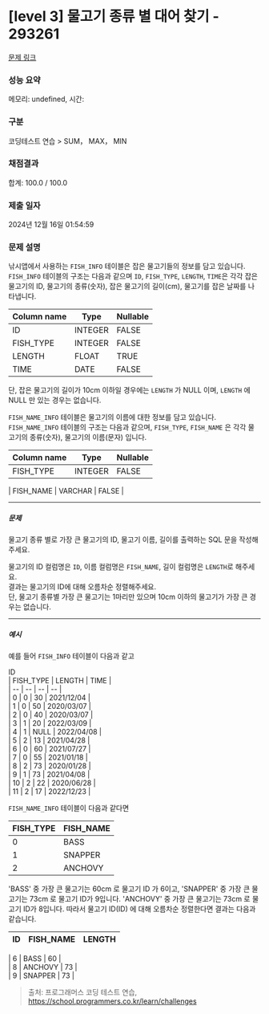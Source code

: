 # [level 3] 물고기 종류 별 대어 찾기 - 293261 

[문제 링크](https://school.programmers.co.kr/learn/courses/30/lessons/293261) 

### 성능 요약

메모리: undefined, 시간: 

### 구분

코딩테스트 연습 > SUM， MAX， MIN

### 채점결과

합계: 100.0 / 100.0

### 제출 일자

2024년 12월 16일 01:54:59

### 문제 설명

<p>낚시앱에서 사용하는 <code>FISH_INFO</code> 테이블은 잡은 물고기들의 정보를 담고 있습니다. <code>FISH_INFO</code> 테이블의 구조는 다음과 같으며 <code>ID</code>, <code>FISH_TYPE</code>, <code>LENGTH</code>, <code>TIME</code>은 각각 잡은 물고기의 ID, 물고기의 종류(숫자), 잡은 물고기의 길이(cm), 물고기를 잡은 날짜를 나타냅니다. </p>
<table class="table">
        <thead><tr>
<th>Column name</th>
<th>Type</th>
<th>Nullable</th>
</tr>
</thead>
        <tbody><tr>
<td>ID</td>
<td>INTEGER</td>
<td>FALSE</td>
</tr>
<tr>
<td>FISH_TYPE</td>
<td>INTEGER</td>
<td>FALSE</td>
</tr>
<tr>
<td>LENGTH</td>
<td>FLOAT</td>
<td>TRUE</td>
</tr>
<tr>
<td>TIME</td>
<td>DATE</td>
<td>FALSE</td>
</tr>
</tbody>
      </table>
<p>단, 잡은 물고기의 길이가 10cm 이하일 경우에는 <code>LENGTH</code> 가 NULL 이며, <code>LENGTH</code> 에 NULL 만 있는 경우는 없습니다.</p>

<p><code>FISH_NAME_INFO</code> 테이블은 물고기의 이름에 대한 정보를 담고 있습니다. <code>FISH_NAME_INFO</code> 테이블의 구조는 다음과 같으며, <code>FISH_TYPE</code>, <code>FISH_NAME</code> 은 각각 물고기의 종류(숫자), 물고기의 이름(문자) 입니다.</p>
<table class="table">
        <thead><tr>
<th>Column name</th>
<th>Type</th>
<th>Nullable</th>
</tr>
</thead>
        <tbody><tr>
<td>FISH_TYPE</td>
<td>INTEGER</td>
<td>FALSE</td>
</tr>
</tbody>
      </table>
<p>| FISH_NAME | VARCHAR | FALSE |</p>

<hr>

<h5>문제</h5>

<p>물고기 종류 별로 가장 큰 물고기의 ID, 물고기 이름, 길이를 출력하는 SQL 문을 작성해주세요.</p>

<p>물고기의 ID 컬럼명은 <code>ID</code>, 이름 컬럼명은 <code>FISH_NAME</code>, 길이 컬럼명은 <code>LENGTH</code>로 해주세요.<br>
결과는 물고기의 ID에 대해 오름차순 정렬해주세요.<br>
단, 물고기 종류별 가장 큰 물고기는 1마리만 있으며 10cm 이하의 물고기가 가장 큰 경우는 없습니다.</p>

<hr>

<h5>예시</h5>

<p>예를 들어 <code>FISH_INFO</code> 테이블이 다음과 같고</p>

<p>ID <br>
|  FISH_TYPE | LENGTH | TIME |<br>
| -- | -- | -- | -- |<br>
| 0 | 0 | 30 | 2021/12/04 |<br>
| 1 | 0 | 50 | 2020/03/07 |<br>
| 2 | 0 | 40 | 2020/03/07 |<br>
| 3 | 1 | 20 | 2022/03/09 |<br>
| 4 | 1 | NULL | 2022/04/08 |<br>
| 5 | 2 | 13 | 2021/04/28 |<br>
| 6 | 0 | 60 | 2021/07/27 |<br>
| 7 | 0 | 55 | 2021/01/18 |<br>
| 8 | 2 | 73 | 2020/01/28 |<br>
| 9 | 1 | 73 | 2021/04/08 |<br>
| 10 | 2 | 22 | 2020/06/28 |<br>
| 11 | 2 | 17 | 2022/12/23 |</p>

<p><code>FISH_NAME_INFO</code>  테이블이 다음과 같다면</p>
<table class="table">
        <thead><tr>
<th>FISH_TYPE</th>
<th>FISH_NAME</th>
</tr>
</thead>
        <tbody><tr>
<td>0</td>
<td>BASS</td>
</tr>
<tr>
<td>1</td>
<td>SNAPPER</td>
</tr>
<tr>
<td>2</td>
<td>ANCHOVY</td>
</tr>
</tbody>
      </table>
<p>'BASS' 중 가장 큰 물고기는 60cm 로 물고기 ID 가 6이고, 'SNAPPER' 중 가장 큰 물고기는 73cm 로 물고기 ID가 9입니다. 'ANCHOVY' 중 가장 큰 물고기는 73cm 로 물고기 ID가 8입니다. 따라서 물고기 ID(ID) 에 대해 오름차순 정렬한다면 결과는 다음과 같습니다.</p>
<table class="table">
        <thead><tr>
<th>ID</th>
<th>FISH_NAME</th>
<th>LENGTH</th>
</tr>
</thead>
        <tbody></tbody>
      </table>
<p>| 6 | BASS | 60 |<br>
| 8 | ANCHOVY | 73 |<br>
| 9 | SNAPPER | 73 |</p>


> 출처: 프로그래머스 코딩 테스트 연습, https://school.programmers.co.kr/learn/challenges